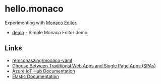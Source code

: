 # hello.monaco

Experimenting with [Monaco Editor](https://microsoft.github.io/monaco-editor/).

- [demo](./demo/README.md) - Simple Monaco Editor demo

## Links

- [remcohaszing/monaco-yaml](https://github.com/remcohaszing/monaco-yaml)
- [Choose Between Traditional Web Apps and Single Page Apps (SPAs)](https://docs.microsoft.com/en-us/dotnet/architecture/modern-web-apps-azure/choose-between-traditional-web-and-single-page-apps)
- [Azure IoT Hub Documentation](https://docs.microsoft.com/en-us/azure/iot-hub/)
- [Elastic Documentation](https://www.elastic.co/guide/index.html)
